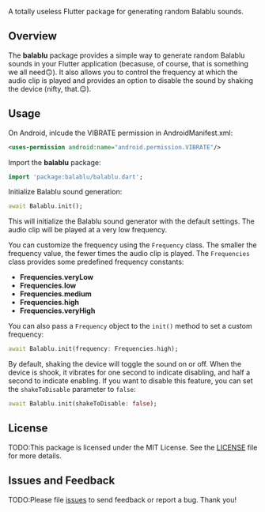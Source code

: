 <!--
This README describes the package. If you publish this package to pub.dev,
this README's contents appear on the landing page for your package.

For information about how to write a good package README, see the guide for
[writing package pages](https://dart.dev/guides/libraries/writing-package-pages).

For general information about developing packages, see the Dart guide for
[creating packages](https://dart.dev/guides/libraries/create-library-packages)
and the Flutter guide for
[developing packages and plugins](https://flutter.dev/developing-packages).
-->

A totally useless Flutter package for generating random Balablu sounds.

## Overview

The **balablu** package provides a simple way to generate random Balablu sounds in your Flutter application (becasuse, of course, that is something we all need🙃). It also allows you to control the frequency at which the audio clip is played and provides an option to disable the sound by shaking the device (nifty, that.😌).


## Usage

On Android, inlcude the VIBRATE permission in AndroidManifest.xml:
```xml
<uses-permission android:name="android.permission.VIBRATE"/>
```


Import the **balablu** package:

```dart
import 'package:balablu/balablu.dart';
```

Initialize Balablu sound generation:

```dart
await Balablu.init();
```

This will initialize the Balablu sound generator with the default settings. The audio clip will be played at a very low frequency.

You can customize the frequency using the `Frequency` class. The smaller the frequency value, the fewer times the audio clip is played. The `Frequencies` class provides some predefined frequency constants:

* **Frequencies.veryLow**
* **Frequencies.low**
* **Frequencies.medium**
* **Frequencies.high**
* **Frequencies.veryHigh**

You can also pass a `Frequency` object to the `init()` method to set a custom frequency:

```dart
await Balablu.init(frequency: Frequencies.high);
```

By default, shaking the device will toggle the sound on or off. When the device is shook, it vibrates for one second to indicate disabling, and half a second to indicate enabling. If you want to disable this feature, you can set the `shakeToDisable` parameter to `false`:

```dart
await Balablu.init(shakeToDisable: false);
```


## License
TODO:This package is licensed under the MIT License. See the [LICENSE](https://github.com/SBilaal/balablu/blob/main/LICENSE) file for more details.

## Issues and Feedback
TODO:Please file [issues](https://github.com/SBilaal/balablu/issues) to send feedback or report a bug. Thank you!
